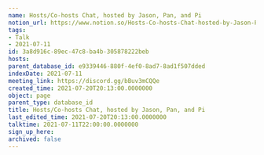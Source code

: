 ```yaml
---
name: Hosts/Co-hosts Chat, hosted by Jason, Pan, and Pi
notion_url: https://www.notion.so/Hosts-Co-hosts-Chat-hosted-by-Jason-Pan-and-Pi-3a8d916c89ec47c8ba4b305878222beb
tags:
- Talk
- 2021-07-11
id: 3a8d916c-89ec-47c8-ba4b-305878222beb
hosts: 
parent_database_id: e9339446-880f-4ef0-8ad7-8ad1f507dded
indexDate: 2021-07-11
meeting_link: https://discord.gg/bBuv3mCQQe
created_time: 2021-07-20T20:13:00.0000000
object: page
parent_type: database_id
title: Hosts/Co-hosts Chat, hosted by Jason, Pan, and Pi
last_edited_time: 2021-07-20T20:13:00.0000000
talktime: 2021-07-11T22:00:00.0000000
sign_up_here: 
archived: false
---
```





